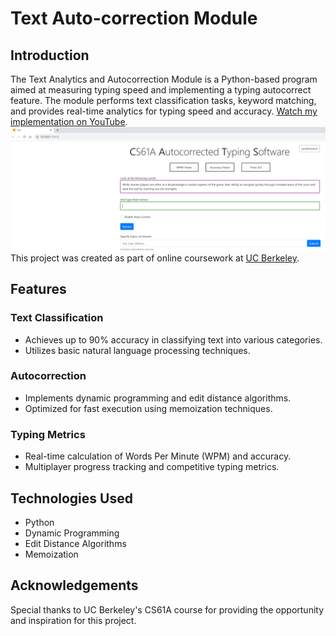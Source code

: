 # Text Auto-correction Module

## Introduction

The Text Analytics and Autocorrection Module is a Python-based program aimed at measuring typing speed and implementing a typing autocorrect feature. The module performs text classification tasks, keyword matching, and provides real-time analytics for typing speed and accuracy.
[Watch my implementation on YouTube](https://youtu.be/ENGe_OFuRbk).
![Text Analytics and Autocorrection Interface](images/Cats_proj.png)
This project was created as part of online coursework at [UC Berkeley](https://inst.eecs.berkeley.edu/~cs61a/su20/proj/cats/).

## Features

### Text Classification
- Achieves up to 90% accuracy in classifying text into various categories.
- Utilizes basic natural language processing techniques.

### Autocorrection
- Implements dynamic programming and edit distance algorithms.
- Optimized for fast execution using memoization techniques.

### Typing Metrics
- Real-time calculation of Words Per Minute (WPM) and accuracy.
- Multiplayer progress tracking and competitive typing metrics.

## Technologies Used
- Python
- Dynamic Programming
- Edit Distance Algorithms
- Memoization

## Acknowledgements
Special thanks to UC Berkeley's CS61A course for providing the opportunity and inspiration for this project.

